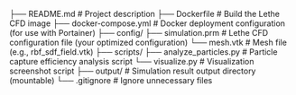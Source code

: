 ├── README.md                          # Project description
├── Dockerfile                         # Build the Lethe CFD image
├── docker-compose.yml                 # Docker deployment configuration (for use with Portainer)
├── config/
         ├── simulation.prm                   # Lethe CFD configuration file (your optimized configuration)
         └── mesh.vtk                         # Mesh file (e.g., rbf_sdf_field.vtk)
├── scripts/
         ├── analyze_particles.py             # Particle capture efficiency analysis script
         └── visualize.py                     # Visualization screenshot script
├── output/                            # Simulation result output directory (mountable)
         └── .gitignore                       # Ignore unnecessary files
